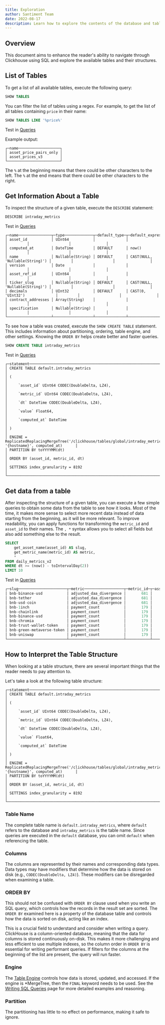```yaml
---
title: Exploration
author: Santiment Team
date: 2022-08-17
description: Learn how to explore the contents of the database and table structure
---
```


## Overview

This document aims to enhance the reader's ability to navigate through Clickhouse using SQL and explore the available tables and their structures.

## List of Tables

To get a list of all available tables, execute the following query:

```sql
SHOW TABLES
```

You can filter the list of tables using a regex. For example, to get the list of all tables containing `price` in their name:

```sql
SHOW TABLES LIKE '%price%'
```

Test in [Queries](https://queries.santiment.net/query/list-of-tables-390)

Example output:

```
┌─name───────────────────┐
│ asset_price_pairs_only │
│ asset_prices_v3        │
└────────────────────────┘
```

The `%` at the beginning means that there could be other characters to the left.
The `%` at the end means that there could be other characters to the right.

## Get Information About a Table

To inspect the structure of a given table, execute the `DESCRIBE` statement:

```sql
DESCRIBE intraday_metrics
```

Test in [Queries](https://queries.santiment.net/query/describe-table-392)

```
┌─name───────────────┬─type─────────────┬─default_type─┬─default_expression─────────────┬─comment─┬─codec_expression─┬─ttl_expression─┐
│ asset_id           │ UInt64           │              │                                │         │                  │                │
│ computed_at        │ DateTime         │ DEFAULT      │ now()                          │         │                  │                │
│ name               │ Nullable(String) │ DEFAULT      │ CAST(NULL, 'Nullable(String)') │         │                  │                │
│ version            │ Date             │              │                                │         │                  │                │
│ asset_ref_id       │ UInt64           │              │                                │         │                  │                │
│ ticker_slug        │ Nullable(String) │ DEFAULT      │ CAST(NULL, 'Nullable(String)') │         │                  │                │
│ decimals           │ UInt32           │ DEFAULT      │ CAST(0, 'UInt32')              │         │                  │                │
│ contract_addresses │ Array(String)    │              │                                │         │                  │                │
│ specification      │ Nullable(String) │              │                                │         │                  │                │
└────────────────────┴──────────────────┴──────────────┴────────────────────────────────┴─────────┴──────────────────┴────────────────┘
```

To see how a table was created, execute the `SHOW CREATE TABLE` statement. This includes information about partitioning, ordering, table engine, and other settings. Knowing the `ORDER BY` helps create better and faster queries.

```sql
SHOW CREATE TABLE intraday_metrics
```

Test in [Queries](https://queries.santiment.net/query/show-create-table-391)

```
┌─statement──────────────────────────────────────────────────────────────────────────────────────────────────────────────┐
│ CREATE TABLE default.intraday_metrics                                                                                  │
│ (                                                                                                                      │
│     `asset_id` UInt64 CODEC(DoubleDelta, LZ4),                                                                         │
│     `metric_id` UInt64 CODEC(DoubleDelta, LZ4),                                                                        │
│     `dt` DateTime CODEC(DoubleDelta, LZ4),                                                                             │
│     `value` Float64,                                                                                                   │
│     `computed_at` DateTime                                                                                             │
│ )                                                                                                                      │
│ ENGINE = ReplicatedReplacingMergeTree('/clickhouse/tables/global/intraday_metrics_v2', '{hostname}', computed_at)      │
│ PARTITION BY toYYYYMM(dt)                                                                                              │
│ ORDER BY (asset_id, metric_id, dt)                                                                                     │
│ SETTINGS index_granularity = 8192                                                                                      │
└────────────────────────────────────────────────────────────────────────────────────────────────────────────────────────┘
```

## Get data from a table

After inspecting the structure of a given table, you can execute a few simple queries to obtain some data from the table to see how it looks. Most of the time, it makes more sense to select more recent data instead of data starting from the beginning, as it will be more relevant. To improve readability, you can apply functions for transforming the `metric_id` and `asset_id` to their names. The `, *` syntax allows you to select all fields but also add something else to the result.

```sql
SELECT
    get_asset_name(asset_id) AS slug,
    get_metric_name(metric_id) AS metric,
    *
FROM daily_metrics_v2
WHERE dt >= (now() - toIntervalDay(2))
LIMIT 10
```

Test in [Queries](https://queries.santiment.net/query/get-data-from-a-table-393)

```sql
┌─slug──────────────────────┬─metric──────────────────┬─metric_id─┬─asset_id─┬─────────dt─┬───────────────value─┬─────────computed_at─┐
│ bnb-binance-usd           │ adjusted_daa_divergence │       681 │    41039 │ 2022-08-15 │ -1.5018654389124684 │ 2022-08-15 00:11:03 │
│ bnb-tether                │ adjusted_daa_divergence │       681 │    41048 │ 2022-08-15 │ -2.3807976412934018 │ 2022-08-15 00:11:03 │
│ bnb-usd-coin              │ adjusted_daa_divergence │       681 │    41051 │ 2022-08-15 │ -1.6207922927296166 │ 2022-08-15 00:11:03 │
│ bnb-1inch                 │ payment_count           │       179 │    41038 │ 2022-08-15 │                   4 │ 2022-08-15 00:13:20 │
│ bnb-chainlink             │ payment_count           │       179 │    41040 │ 2022-08-15 │                 103 │ 2022-08-15 00:13:20 │
│ bnb-binance-usd           │ payment_count           │       179 │    41039 │ 2022-08-15 │                2688 │ 2022-08-15 00:13:20 │
│ bnb-chromia               │ payment_count           │       179 │    41041 │ 2022-08-15 │                   3 │ 2022-08-15 00:13:20 │
│ bnb-trust-wallet-token    │ payment_count           │       179 │    41049 │ 2022-08-15 │                   6 │ 2022-08-15 00:13:20 │
│ bnb-green-metaverse-token │ payment_count           │       179 │    41042 │ 2022-08-15 │                  25 │ 2022-08-15 00:13:20 │
│ bnb-uniswap               │ payment_count           │       179 │    41050 │ 2022-08-15 │                  15 │ 2022-08-15 00:13:20 │
└───────────────────────────┴─────────────────────────┴───────────┴──────────┴────────────┴─────────────────────┴─────────────────────┘
```

## How to Interpret the Table Structure

When looking at a table structure, there are several important things that the reader needs to pay attention to.

Let's take a look at the following table structure:

```
┌─statement──────────────────────────────────────────────────────────────────────────────────────────────────────────────┐
│ CREATE TABLE default.intraday_metrics                                                                                  │
│ (                                                                                                                      │
│     `asset_id` UInt64 CODEC(DoubleDelta, LZ4),                                                                         │
│     `metric_id` UInt64 CODEC(DoubleDelta, LZ4),                                                                        │
│     `dt` DateTime CODEC(DoubleDelta, LZ4),                                                                             │
│     `value` Float64,                                                                                                   │
│     `computed_at` DateTime                                                                                             │
│ )                                                                                                                      │
│ ENGINE = ReplicatedReplacingMergeTree('/clickhouse/tables/global/intraday_metrics_v2', '{hostname}', computed_at)      │
│ PARTITION BY toYYYYMM(dt)                                                                                              │
│ ORDER BY (asset_id, metric_id, dt)                                                                                     │
│ SETTINGS index_granularity = 8192                                                                                      │
└────────────────────────────────────────────────────────────────────────────────────────────────────────────────────────┘
```

### Table Name
The complete table name is `default.intraday_metrics`, where `default` refers to the database and `intraday_metrics` is the table name. Since queries are executed in the `default` database, you can omit `default` when referencing the table.

### Columns

The columns are represented by their names and corresponding data types. Data types may have modifiers that determine how the data is stored on disk (e.g., `CODEC(DoubleDelta, LZ4)`). These modifiers can be disregarded when examining a table.

### ORDER BY

This should not be confused with `ORDER BY` clause used when you write an SQL query, which controls how the records in the result set are sorted. The `ORDER BY` examined here is a property of the database table and controls how the data is sorted on disk, acting like an index.

This is a crucial field to understand and consider when writing a query. ClickHouse is a column-oriented database, meaning that the data for columns is stored continuously on-disk. This makes it more challenging and less efficient to use multiple indexes, so the column order in `ORDER BY` is essential for writing performant queries. If filters for the columns at the beginning of the list are present, the query will run faster.

### Engine

The [Table Engine](https://clickhouse.com/docs/en/engines/table-engines/) controls how data is stored, updated, and accessed. If the engine is *MergeTree, then the `FINAL` keyword needs to be used. See the [Writing SQL Queries](link-to-writing-sql-queries-page) page for more detailed examples and reasoning.

### Partition
The partitioning has little to no effect on performance, making it safe to ignore.